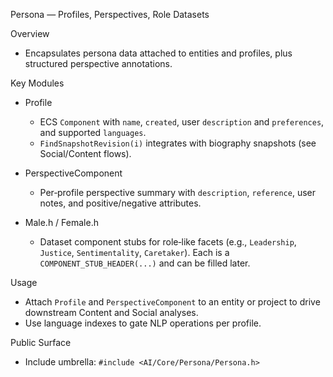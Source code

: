 Persona — Profiles, Perspectives, Role Datasets

Overview

- Encapsulates persona data attached to entities and profiles, plus structured perspective annotations.

Key Modules

- Profile
  - ECS `Component` with `name`, `created`, user `description` and `preferences`, and supported `languages`.
  - `FindSnapshotRevision(i)` integrates with biography snapshots (see Social/Content flows).

- PerspectiveComponent
  - Per‑profile perspective summary with `description`, `reference`, user notes, and positive/negative attributes.

- Male.h / Female.h
  - Dataset component stubs for role‑like facets (e.g., `Leadership`, `Justice`, `Sentimentality`, `Caretaker`). Each is a `COMPONENT_STUB_HEADER(...)` and can be filled later.

Usage

- Attach `Profile` and `PerspectiveComponent` to an entity or project to drive downstream Content and Social analyses.
- Use language indexes to gate NLP operations per profile.

Public Surface

- Include umbrella: `#include <AI/Core/Persona/Persona.h>`
